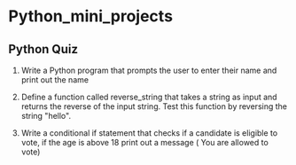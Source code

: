 # Python_mini_projects

## Python Quiz
  1. Write a Python program that prompts the user to enter their name and print out the name
    
  2. Define a function called reverse_string that takes a string as input and returns the reverse of the input string. Test this function by reversing the string "hello".
  
  3. Write a conditional if statement that checks if a candidate is eligible to vote, if the age is above 18 print out a message ( You are allowed to vote)
